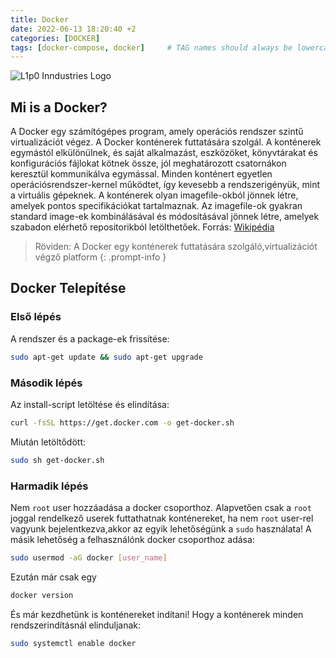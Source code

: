 ```yaml
---
title: Docker
date: 2022-06-13 18:20:40 +2
categories: [DOCKER]
tags: [docker-compose, docker]     # TAG names should always be lowercase
---
```


![L1p0 Inndustries Logo](https://i.imgur.com/JeX5nMc.png)

## Mi is a Docker?

A Docker egy számítógépes program, amely operációs rendszer szintű virtualizációt végez.
A Docker konténerek futtatására szolgál. A konténerek egymástól elkülönülnek, és saját alkalmazást, eszközöket, könyvtárakat és konfigurációs fájlokat kötnek össze, jól meghatározott csatornákon keresztül kommunikálva egymással.
Minden konténert egyetlen operációsrendszer-kernel működtet, így kevesebb a rendszerigényük, mint a virtuális gépeknek. A konténerek olyan imagefile-okból jönnek létre, amelyek pontos specifikációkat tartalmaznak.
Az imagefile-ok gyakran standard image-ek kombinálásával és módosításával jönnek létre, amelyek szabadon elérhető repositorikból letölthetőek.
Forrás: [Wikipédia](https://hu.wikipedia.org/wiki/Docker_(szoftver))

> Röviden: A Docker egy konténerek futtatására szolgáló,virtualizációt végző platform
{: .prompt-info }

## Docker Telepítése

### Első lépés

A rendszer és a package-ek frissítése:
```bash
sudo apt-get update && sudo apt-get upgrade
```

### Második lépés

Az install-script letöltése és elindítása:
```bash
curl -fsSL https://get.docker.com -o get-docker.sh
```
Miután letöltődött:
```bash
sudo sh get-docker.sh
```

### Harmadik lépés

Nem `root` user hozzáadása a docker csoporthoz.
Alapvetően csak a `root` joggal rendelkező userek futtathatnak konténereket,
ha nem `root` user-rel vagyunk bejelentkezva,akkor az egyik lehetőségünk a `sudo` használata!
A másik lehetőség a felhasználónk docker csoporthoz adása:

```bash
sudo usermod -aG docker [user_name]
```

Ezután már csak egy
```bash
docker version
```

És már kezdhetünk is konténereket indítani!
Hogy a konténerek minden rendszerindításnál elinduljanak:
```bash
sudo systemctl enable docker
```





